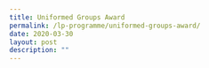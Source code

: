 ```yaml
---
title: Uniformed Groups Award
permalink: /lp-programme/uniformed-groups-award/
date: 2020-03-30
layout: post
description: ""
---
```

